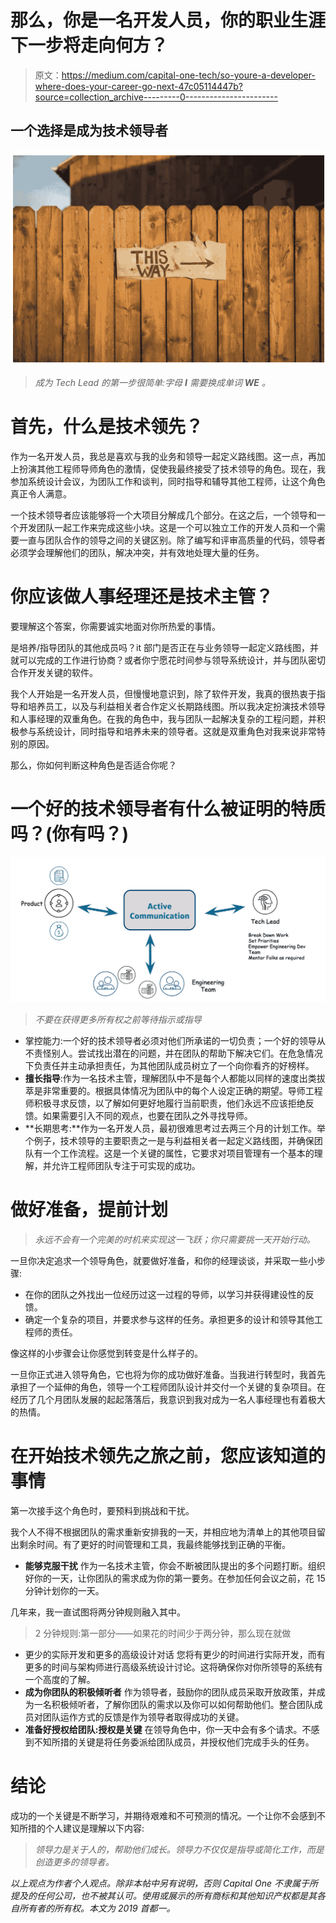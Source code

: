 # 那么，你是一名开发人员，你的职业生涯下一步将走向何方？

> 原文：<https://medium.com/capital-one-tech/so-youre-a-developer-where-does-your-career-go-next-47c05114447b?source=collection_archive---------0----------------------->

## 一个选择是成为技术领导者

![](img/8810e4414286cad826bc27e5af9e4dab.png)

> *成为 Tech Lead 的第一步很简单:字母* ***I*** *需要换成单词* ***WE*** *。*

# 首先，什么是技术领先？

作为一名开发人员，我总是喜欢与我的业务和领导一起定义路线图。这一点，再加上扮演其他工程师导师角色的激情，促使我最终接受了技术领导的角色。现在，我参加系统设计会议，为团队工作和谈判，同时指导和辅导其他工程师，让这个角色真正令人满意。

一个技术领导者应该能够将一个大项目分解成几个部分。在这之后，一个领导和一个开发团队一起工作来完成这些小块。这是一个可以独立工作的开发人员和一个需要一直与团队合作的领导之间的关键区别。除了编写和评审高质量的代码，领导者必须学会理解他们的团队，解决冲突，并有效地处理大量的任务。

# 你应该做人事经理还是技术主管？

要理解这个答案，你需要诚实地面对你所热爱的事情。

是培养/指导团队的其他成员吗？it 部门是否正在与业务领导一起定义路线图，并就可以完成的工作进行协商？或者你宁愿花时间参与领导系统设计，并与团队密切合作开发关键的软件。

我个人开始是一名开发人员，但慢慢地意识到，除了软件开发，我真的很热衷于指导和培养员工，以及与利益相关者合作定义长期路线图。所以我决定扮演技术领导和人事经理的双重角色。在我的角色中，我与团队一起解决复杂的工程问题，并积极参与系统设计，同时指导和培养未来的领导者。这就是双重角色对我来说非常特别的原因。

那么，你如何判断这种角色是否适合你呢？

# 一个好的技术领导者有什么被证明的特质吗？(你有吗？)

![](img/252678b40949dc014c78abd8fe23abc2.png)

> *不要在获得更多所有权之前等待指示或指导*

*   掌控能力:一个好的技术领导者必须对他们所承诺的一切负责；一个好的领导从不责怪别人。尝试找出潜在的问题，并在团队的帮助下解决它们。在危急情况下负责任并主动承担责任，为其他团队成员树立了一个向你看齐的好榜样。
*   **擅长指导**:作为一名技术主管，理解团队中不是每个人都能以同样的速度出类拔萃是非常重要的。根据具体情况为团队中的每个人设定正确的期望。导师工程师积极寻求反馈，以了解如何更好地履行当前职责，他们永远不应该拒绝反馈。如果需要引入不同的观点，也要在团队之外寻找导师。
*   **长期思考:**作为一名开发人员，最初很难思考过去两三个月的计划工作。举个例子，技术领导的主要职责之一是与利益相关者一起定义路线图，并确保团队有一个工作流程。这是一个关键的属性，它要求对项目管理有一个基本的理解，并允许工程师团队专注于可实现的成功。

# 做好准备，提前计划

> *永远不会有一个完美的时机来实现这一飞跃；你只需要挑一天开始行动。*

一旦你决定追求一个领导角色，就要做好准备，和你的经理谈谈，并采取一些小步骤:

*   在你的团队之外找出一位经历过这一过程的导师，以学习并获得建设性的反馈。
*   确定一个复杂的项目，并要求参与这样的任务。承担更多的设计和领导其他工程师的责任。

像这样的小步骤会让你感觉到转变是什么样子的。

一旦你正式进入领导角色，它也将为你的成功做好准备。当我进行转型时，我首先承担了一个延伸的角色，领导一个工程师团队设计并交付一个关键的复杂项目。在经历了几个月团队发展的起起落落后，我意识到我对成为一名人事经理也有着极大的热情。

# 在开始技术领先之旅之前，您应该知道的事情

第一次接手这个角色时，要预料到挑战和干扰。

我个人不得不根据团队的需求重新安排我的一天，并相应地为清单上的其他项目留出剩余时间。有了更好的时间管理和工具，我最终能够找到正确的平衡。

*   **能够克服干扰** 作为一名技术主管，你会不断被团队提出的多个问题打断。组织好你的一天，让你团队的需求成为你的第一要务。在参加任何会议之前，花 15 分钟计划你的一天。

几年来，我一直试图将两分钟规则融入其中。

> 2 分钟规则:第一部分——如果花的时间少于两分钟，那么现在就做

*   更少的实际开发和更多的高级设计对话
    您将有更少的时间进行实际开发，而有更多的时间与架构师进行高级系统设计讨论。这将确保你对你所领导的系统有一个高度的了解。
*   **成为你团队的积极倾听者** 作为领导者，鼓励你的团队成员采取开放政策，并成为一名积极倾听者，了解你团队的需求以及你可以如何帮助他们。整合团队成员对团队运作方式的反馈是作为领导者取得成功的关键。
*   **准备好授权给团队:授权是关键** 在领导角色中，你一天中会有多个请求。不感到不知所措的关键是将任务委派给团队成员，并授权他们完成手头的任务。

# 结论

成功的一个关键是不断学习，并期待艰难和不可预测的情况。一个让你不会感到不知所措的个人建议是理解以下内容:

> *领导力是关于人的，帮助他们成长。领导力不仅仅是指导或简化工作，而是创造更多的领导者。*

*以上观点为作者个人观点。除非本帖中另有说明，否则 Capital One 不隶属于所提及的任何公司，也不被其认可。使用或展示的所有商标和其他知识产权都是其各自所有者的所有权。本文为 2019 首都一。*